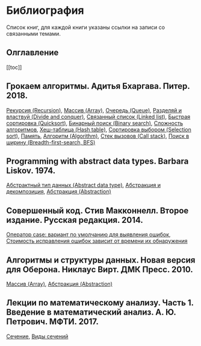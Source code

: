 # Библиография

Список книг, для каждой книги указаны ссылки на записи со связанными темами.

## Олглавление

[[toc]]

## Грокаем алгоритмы. Адитья Бхаргава. Питер. 2018.

[Рекурсия (Recursion)](20221027000223.md), [Массив (Array)](20221025215309.md), [Очередь (Queue)](20221025223739.md), [Разделяй и властвуй (Divide and conquer)](20221027001332.md), [Связанный список (Linked list)](20221024232535.md), [Быстрая сортировка (Quicksort)](20221026235533.md), [Бинарный поиск (Binary search)](20221025215226.md), [Сложность алгоритмов](20221027223051.md), [Хеш-таблица (Hash table)](20221027222457.md), [Сортировка выбором (Selection sort)](20221023134905.md), [Память](20221029234220.md), [Алгоритм (Algorithm)](20221030004439.md), [Стек вызовов (Call stack)](20221027000407.md), [Поиск в ширину (Breadth-first-search, BFS)](20221026234807.md)

## Programming with abstract data types. Barbara Liskov. 1974.

[Абстрактный тип данных (Abstract data type)](20221023123217.md), [Абстракция и декомпозиция](20221029235132.md), [Абстракция (Abstraction)](20221029234239.md)

## Совершенный код. Стив Макконнелл. Второе издание. Русская редакция. 2014.

[Оператор case: вариант по умолчанию для выявления ошибок](20221023132701.md), [Стоимость исправления ошибок зависит от времени их обнаружения](20221023132121.md)

## Алгоритмы и структуры данных. Новая версия для Оберона. Никлаус Вирт. ДМК Пресс. 2010.

[Массив (Array)](20221025215309.md), [Абстракция (Abstraction)](20221029234239.md)

## Лекции по математическому анализу. Часть 1. Введение в математический анализ. А. Ю. Петрович. МФТИ. 2017.

[Сечение](20221030191856.md), [Виды сечений](20221030230520.md)

